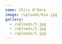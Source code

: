 ```yaml
---
name: Chirs O'Hare
image: /uploads/bio.jpg
gallery:
  - /uploads/3.jpg
  - /uploads/2.jpg
  - /uploads/1.jpg
---
```


